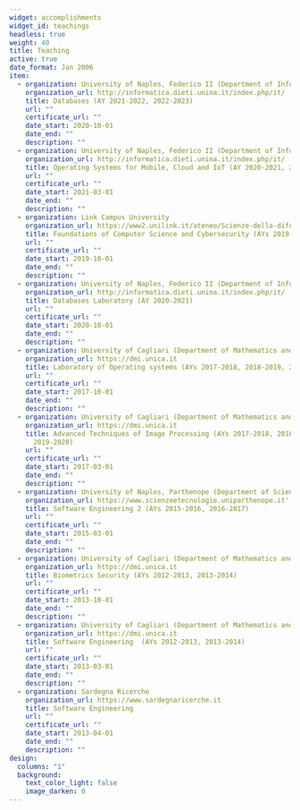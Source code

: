 ```yaml
---
widget: accomplishments
widget_id: teachings
headless: true
weight: 40
title: Teaching
active: true
date_format: Jan 2006
item:
  - organization: University of Naples, Federico II (Department of Information Technology and Electrical Engineering)
    organization_url: http://informatica.dieti.unina.it/index.php/it/
    title: Databases (AY 2021-2022, 2022-2023)
    url: ""
    certificate_url: ""
    date_start: 2020-10-01
    date_end: ""
    description: ""
  - organization: University of Naples, Federico II (Department of Information Technology and Electrical Engineering)
    organization_url: http://informatica.dieti.unina.it/index.php/it/
    title: Operating Systems for Mobile, Cloud and IoT (AY 2020-2021, 2022-2023)
    url: ""
    certificate_url: ""
    date_start: 2021-03-01
    date_end: ""
    description: ""
  - organization: Link Campus University
    organization_url: https://www2.unilink.it/ateneo/Scienze-della-difesa-e-della-sicurezza.asp
    title: Foundations of Computer Science and Cybersecurity (AYs 2019-2020, 2020-2021)
    url: ""
    certificate_url: ""
    date_start: 2019-10-01
    date_end: ""
    description: ""
  - organization: University of Naples, Federico II (Department of Information Technology and Electrical Engineering)
    organization_url: http://informatica.dieti.unina.it/index.php/it/
    title: Databases Laboratory (AY 2020-2021)
    url: ""
    certificate_url: ""
    date_start: 2020-10-01
    date_end: ""
    description: ""
  - organization: University of Cagliari (Department of Mathematics and Computer Sciences)
    organization_url: https://dmi.unica.it
    title: Laboratory of Operating systems (AYs 2017-2018, 2018-2019, 2019-2020)
    url: ""
    certificate_url: ""
    date_start: 2017-10-01
    date_end: ""
    description: ""
  - organization: University of Cagliari (Department of Mathematics and Computer Sciences)
    organization_url: https://dmi.unica.it
    title: Advanced Techniques of Image Processing (AYs 2017-2018, 2018-2019,
      2019-2020)
    url: ""
    certificate_url: ""
    date_start: 2017-03-01
    date_end: ""
    description: ""
  - organization: University of Naples, Parthenope (Department of Sciences and Technologies)
    organization_url: https://www.scienzeetecnologie.uniparthenope.it'
    title: Software Engineering 2 (AYs 2015-2016, 2016-2017)
    url: ""
    certificate_url: ""
    date_start: 2015-03-01
    date_end: ""
    description: ""
  - organization: University of Cagliari (Department of Mathematics and Computer Sciences)
    organization_url: https://dmi.unica.it
    title: Biometrics Security (AYs 2012-2013, 2013-2014)
    url: ""
    certificate_url: ""
    date_start: 2013-10-01
    date_end: ""
    description: ""
  - organization: University of Cagliari (Department of Mathematics and Computer Sciences)
    organization_url: https://dmi.unica.it
    title: Software Engineering  (AYs 2012-2013, 2013-2014)
    url: ""
    certificate_url: ""
    date_start: 2013-03-01
    date_end: ""
    description: ""
  - organization: Sardegna Ricerche
    organization_url: https://www.sardegnaricerche.it
    title: Software Engineering
    url: ""
    certificate_url: ""
    date_start: 2013-04-01
    date_end: ""
    description: ""
design:
  columns: "1"
  background:
    text_color_light: false
    image_darken: 0
---
```

